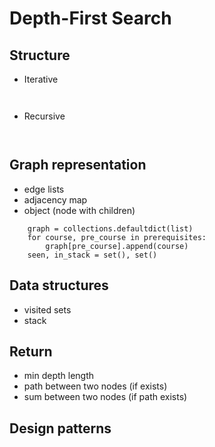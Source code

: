 # Depth-First Search

## Structure
* Iterative

```


```
* Recursive

```


```

## Graph representation
* edge lists
* adjacency map
* object (node with children)

```
    graph = collections.defaultdict(list)
    for course, pre_course in prerequisites:
        graph[pre_course].append(course)
    seen, in_stack = set(), set()

```

## Data structures
* visited sets
* stack

## Return
* min depth length
* path between two nodes (if exists)
* sum between two nodes (if path exists)

## Design patterns

